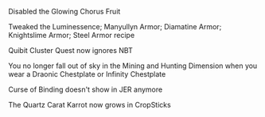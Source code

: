 Disabled the Glowing Chorus Fruit

Tweaked the Luminessence; Manyullyn Armor; Diamatine Armor; Knightslime Armor; Steel Armor recipe

Quibit Cluster Quest now ignores NBT

You no longer fall out of sky in the Mining and Hunting Dimension when you wear a Draonic Chestplate or Infinity Chestplate

Curse of Binding doesn't show in JER anymore

The Quartz Carat Karrot now grows in CropSticks
